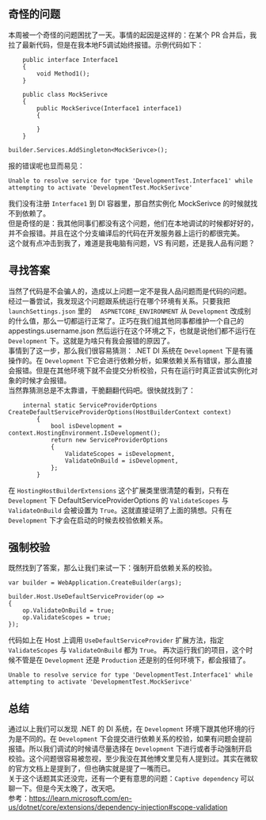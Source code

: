 ## 奇怪的问题
本周被一个奇怪的问题困扰了一天。事情的起因是这样的：在某个 PR 合并后，我拉了最新代码，但是在我本地F5调试始终报错。示例代码如下：   
```
    public interface Interface1
    {
        void Method1();
    }

    public class MockSerivce
    {
        public MockSerivce(Interface1 interface1)
        {

        }
    }

builder.Services.AddSingleton<MockSerivce>();

```
报的错误呢也显而易见：
```
Unable to resolve service for type 'DevelopmentTest.Interface1' while attempting to activate 'DevelopmentTest.MockSerivce'
```
我们没有注册 `Interface1` 到 DI 容器里，那自然实例化 MockSerivce 的时候就找不到依赖了。   
但是奇怪的是：我其他同事们都没有这个问题，他们在本地调试的时候都好好的，并不会报错。并且在这个分支编译后的代码在开发服务器上运行的都很完美。    
这个就有点冲击到我了，难道是我电脑有问题，VS 有问题，还是我人品有问题？

## 寻找答案
当然了代码是不会骗人的，造成以上问题一定不是我人品问题而是代码的问题。   
经过一番尝试，我发现这个问题跟系统运行在哪个环境有关系。只要我把 `launchSettings.json` 里的 `  ASPNETCORE_ENVIRONMENT` 从 `Development` 改成别的什么值，那么一切都运行正常了。正巧在我们组其他同事都维护一个自己的 appestings.username.json 然后运行在这个环境之下，也就是说他们都不运行在 `Development` 下。这就是为啥只有我会报错的原因了。    
事情到了这一步，那么我们很容易猜测： .NET DI 系统在 `Development` 下是有骚操作的。在 `Development` 下它会进行依赖分析，如果依赖关系有错误，那么直接会报错。但是在其他环境下就不会提交分析校验，只有在运行时真正尝试实例化对象的时候才会报错。   
当然靠猜测总是不太靠谱，干脆翻翻代码吧。很快就找到了：
```
    internal static ServiceProviderOptions CreateDefaultServiceProviderOptions(HostBuilderContext context)
        {
            bool isDevelopment = context.HostingEnvironment.IsDevelopment();
            return new ServiceProviderOptions
            {
                ValidateScopes = isDevelopment,
                ValidateOnBuild = isDevelopment,
            };
        }
```
在 `HostingHostBuilderExtensions` 这个扩展类里很清楚的看到，只有在 `Development` 下 DefaultServiceProviderOptions 的 `ValidateScopes` 与 `ValidateOnBuild` 会被设置为 `True`。这就直接证明了上面的猜想。只有在 `Development` 下才会在启动的时候去校验依赖关系。

## 强制校验
既然找到了答案，那么让我们来试一下：强制开启依赖关系的校验。
```
var builder = WebApplication.CreateBuilder(args);

builder.Host.UseDefaultServiceProvider(op =>
{
    op.ValidateOnBuild = true;
    op.ValidateScopes = true;
});
```
代码如上在 Host 上调用 `UseDefaultServiceProvider` 扩展方法，指定 `ValidateScopes` 与 `ValidateOnBuild` 都为 `True`。
再次运行我们的项目，这个时候不管是在 `Development` 还是 `Production` 还是别的任何环境下，都会报错了。
```
Unable to resolve service for type 'DevelopmentTest.Interface1' while attempting to activate 'DevelopmentTest.MockSerivce'
```

## 总结
通过以上我们可以发现 .NET 的 DI 系统，在 `Development` 环境下跟其他环境的行为是不同的。在 `Development` 下会提交进行依赖关系的校验，如果有问题会提前报错。所以我们调试的时候请尽量选择在 `Development` 下进行或者手动强制开启校验。这个问题很容易被忽视，至少我没在其他博文里见有人提到过。其实在微软的官方文档上是提到了，但也确实就是提了一嘴而已。    
关于这个话题其实还没完，还有一个更有意思的问题：`Captive dependency` 可以聊一下。但是今天太晚了，改天吧。     
参考：https://learn.microsoft.com/en-us/dotnet/core/extensions/dependency-injection#scope-validation
